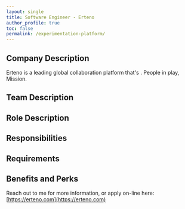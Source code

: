 ```yaml
---
layout: single
title: Software Engineer - Erteno
author_profile: true
toc: false
permalink: /experimentation-platform/
---
```


## Company Description

Erteno is a leading global collaboration platform that's .
People in play,
Mission.

## Team Description

## Role Description

## Responsibilities

## Requirements

## Benefits and Perks




Reach out to me for more information, or apply on-line here: [https://erteno.com](https://erteno.com)
